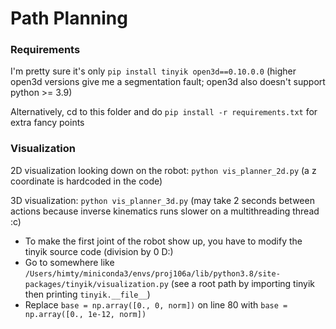 # Path Planning

### Requirements
I'm pretty sure it's only `pip install tinyik open3d==0.10.0.0` (higher open3d versions give me a segmentation fault; open3d also doesn't support python >= 3.9)

Alternatively, cd to this folder and do `pip install -r requirements.txt` for extra fancy points

### Visualization

2D visualization looking down on the robot: `python vis_planner_2d.py` (a z coordinate is hardcoded in the code)

3D visualization: `python vis_planner_3d.py` (may take 2 seconds between actions because inverse kinematics runs slower on a multithreading thread :c)
- To make the first joint of the robot show up, you have to modify the tinyik source code (division by 0 D:)
- Go to somewhere like `/Users/himty/miniconda3/envs/proj106a/lib/python3.8/site-packages/tinyik/visualization.py` (see a root path by importing tinyik then printing `tinyik.__file__`)
- Replace `base = np.array([0., 0, norm])` on line 80 with `base = np.array([0., 1e-12, norm])`